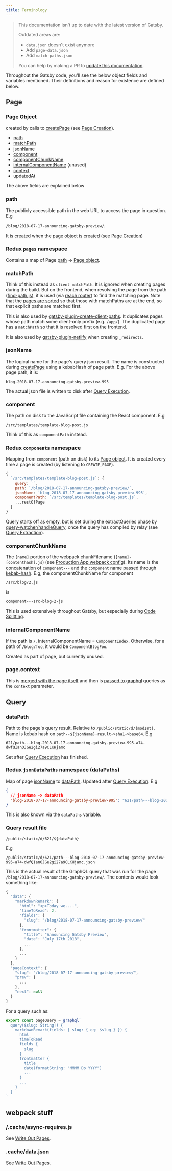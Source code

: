 ```yaml
---
title: Terminology
---
```


> This documentation isn't up to date with the latest version of Gatsby.
>
> Outdated areas are:
>
> - `data.json` doesn't exist anymore
> - Add `page-data.json`
> - Add `match-paths.json`
>
> You can help by making a PR to [update this documentation](https://github.com/gatsbyjs/gatsby/issues/14228).

Throughout the Gatsby code, you'll see the below object fields and variables mentioned. Their definitions and reason for existence are defined below.

## Page

### Page Object

created by calls to [createPage](/docs/actions/#createPage) (see [Page Creation](/docs/page-creation)).

- [path](#path)
- [matchPath](#matchpath)
- [jsonName](#jsonname)
- [component](#component)
- [componentChunkName](#componentchunkname)
- [internalComponentName](#internalcomponentname) (unused)
- [context](#pagecontext)
- updatedAt

The above fields are explained below

### path

The publicly accessible path in the web URL to access the page in question. E.g

`/blog/2018-07-17-announcing-gatsby-preview/`.

It is created when the page object is created (see [Page Creation](/docs/page-creation/))

### Redux `pages` namespace

Contains a map of Page [path](#path) -> [Page object](#page-object).

### matchPath

Think of this instead as `client matchPath`. It is ignored when creating pages during the build. But on the frontend, when resolving the page from the path ([find-path.js]()), it is used (via [reach router](https://github.com/reach/router/blob/master/src/lib/utils.js)) to find the matching page. Note that the [pages are sorted](https://github.com/gatsbyjs/gatsby/blob/master/packages/gatsby/src/internal-plugins/query-runner/pages-writer.js#L38) so that those with matchPaths are at the end, so that explicit paths are matched first.

This is also used by [gatsby-plugin-create-client-paths](/packages/gatsby-plugin-create-client-paths/?=client). It duplicates pages whose path match some client-only prefix (e.g. `/app/`). The duplicated page has a `matchPath` so that it is resolved first on the frontend.

It is also used by [gatsby-plugin-netlify](/packages/gatsby-plugin-netlify/?=netlify) when creating `_redirects`.

### jsonName

The logical name for the page's query json result. The name is constructed during [createPage](https://github.com/gatsbyjs/gatsby/blob/master/packages/gatsby/src/redux/actions.js#L229) using a kebabHash of page path. E.g. For the above page path, it is:

`blog-2018-07-17-announcing-gatsby-preview-995`

The actual json file is written to disk after [Query Execution](/docs/query-execution/#save-query-results-to-redux-and-disk/).

### component

The path on disk to the JavaScript file containing the React component. E.g

`/src/templates/template-blog-post.js`

Think of this as `componentPath` instead.

### Redux `components` namespace

Mapping from `component` (path on disk) to its [Page object](#page-object). It is created every time a page is created (by listening to `CREATE_PAGE`).

```javascript
{
  `/src/templates/template-blog-post.js`: {
    query: ``,
    path: `/blog/2018-07-17-announcing-gatsby-preview/`,
    jsonName: `blog-2018-07-17-announcing-gatsby-preview-995`,
    componentPath: `/src/templates/template-blog-post.js`,
    ...restOfPage
  }
}
```

Query starts off as empty, but is set during the extractQueries phase by [query-watcher/handleQuery](https://github.com/gatsbyjs/gatsby/blob/master/packages/gatsby/src/query/query-watcher.js#L68), once the query has compiled by relay (see [Query Extraction](/docs/query-extraction/)).

### componentChunkName

The `[name]` portion of the webpack chunkFilename (`[name]-[contenthash].js`) (see [Production App webpack config](/docs/production-app/#webpack-config)). Its name is the concatenation of `component---` and the `component` name passed through [kebab-hash](https://www.npmjs.com/package/kebab-hash). E.g, the componentChunkName for component

`/src/blog/2.js`

is

`component---src-blog-2-js`

This is used extensively throughout Gatsby, but especially during [Code Splitting](/docs/how-code-splitting-works/).

### internalComponentName

If the path is `/`, internalComponentName = `ComponentIndex`. Otherwise, for a path of `/blog/foo`, it would be `ComponentBlogFoo`.

Created as part of page, but currently unused.

### page.context

This is [merged with the page itself](https://github.com/gatsbyjs/gatsby/blob/master/packages/gatsby/src/query/query-runner.ts#L79) and then is [passed to graphql](https://github.com/gatsbyjs/gatsby/blob/master/packages/gatsby/src/query/query-runner.ts#L36) queries as the `context` parameter.

## Query

### dataPath

Path to the page's query result. Relative to `/public/static/d/{modInt}`. Name is kebab hash on `path--${jsonName}`-`result->sha1->base64`. E.g

`621/path---blog-2018-07-17-announcing-gatsby-preview-995-a74-dwfQIanOJGe2gi27a9CLKHjamc`

Set after [Query Execution](/docs/query-execution/#save-query-results-to-redux-and-disk) has finished.

### Redux `jsonDataPaths` namespace (dataPaths)

Map of page [jsonName](#jsonname) to [dataPath](#datapath). Updated after [Query Execution](/docs/query-execution/#save-query-results-to-redux-and-disk). E.g

```json
{
  // jsonName -> dataPath
  "blog-2018-07-17-announcing-gatsby-preview-995": "621/path---blog-2018-07-17-announcing-gatsby-preview-995-a74-dwfQIanOJGe2gi27a9CLKHjamc"
}
```

This is also known via the `dataPaths` variable.

### Query result file

`/public/static/d/621/${dataPath}`

E.g

`/public/static/d/621/path---blog-2018-07-17-announcing-gatsby-preview-995-a74-dwfQIanOJGe2gi27a9CLKHjamc.json`

This is the actual result of the GraphQL query that was run for the page `/blog/2018-07-17-announcing-gatsby-preview/`. The contents would look something like:

```javascript
{
  "data": {
    "markdownRemark": {
      "html": "<p>Today we....",
      "timeToRead": 2,
      "fields": {
        "slug": "/blog/2018-07-17-announcing-gatsby-preview/"
      },
      "frontmatter": {
        "title": "Announcing Gatsby Preview",
        "date": "July 17th 2018",
        ...
      },
      ...
    }
  },
  "pageContext": {
    "slug": "/blog/2018-07-17-announcing-gatsby-preview/",
    "prev": {
      ...
    },
    "next": null
  }
}
```

For a query such as:

```javascript
export const pageQuery = graphql`
  query($slug: String!) {
    markdownRemark(fields: { slug: { eq: $slug } }) {
      html
      timeToRead
      fields {
        slug
      }
      frontmatter {
        title
        date(formatString: "MMMM Do YYYY")
        ...
      }
      ...
    }
  }
`
```

## webpack stuff

### /.cache/async-requires.js

See [Write Out Pages](/docs/write-pages/).

### .cache/data.json

See [Write Out Pages](/docs/write-pages/).

